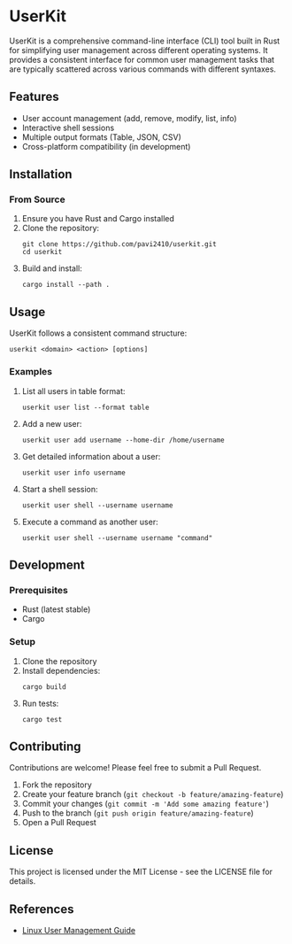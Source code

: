# UserKit

UserKit is a comprehensive command-line interface (CLI) tool built in Rust for simplifying user management across different operating systems. It provides a consistent interface for common user management tasks that are typically scattered across various commands with different syntaxes.

## Features

- User account management (add, remove, modify, list, info)
- Interactive shell sessions
- Multiple output formats (Table, JSON, CSV)
- Cross-platform compatibility (in development)

## Installation

### From Source

1. Ensure you have Rust and Cargo installed
2. Clone the repository:
   ```
   git clone https://github.com/pavi2410/userkit.git
   cd userkit
   ```
3. Build and install:
   ```
   cargo install --path .
   ```

## Usage

UserKit follows a consistent command structure:

```
userkit <domain> <action> [options]
```

### Examples

1. List all users in table format:
   ```
   userkit user list --format table
   ```

2. Add a new user:
   ```
   userkit user add username --home-dir /home/username
   ```

3. Get detailed information about a user:
   ```
   userkit user info username
   ```

4. Start a shell session:
   ```
   userkit user shell --username username
   ```

5. Execute a command as another user:
   ```
   userkit user shell --username username "command"
   ```

## Development

### Prerequisites

- Rust (latest stable)
- Cargo

### Setup

1. Clone the repository
2. Install dependencies:
   ```
   cargo build
   ```
3. Run tests:
   ```
   cargo test
   ```

## Contributing

Contributions are welcome! Please feel free to submit a Pull Request.

1. Fork the repository
2. Create your feature branch (`git checkout -b feature/amazing-feature`)
3. Commit your changes (`git commit -m 'Add some amazing feature'`)
4. Push to the branch (`git push origin feature/amazing-feature`)
5. Open a Pull Request

## License

This project is licensed under the MIT License - see the LICENSE file for details.

## References

- [Linux User Management Guide](https://phoenixnap.com/kb/user-management-linux)